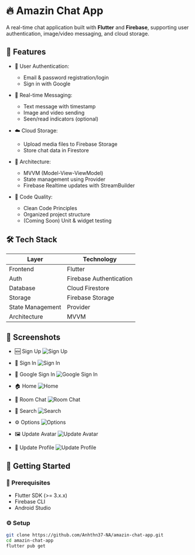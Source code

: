 # 🔥 Amazin Chat App

A real-time chat application built with **Flutter** and **Firebase**, supporting user authentication, image/video messaging, and cloud storage.

## 📱 Features

- 🔐 User Authentication:
    - Email & password registration/login
    - Sign in with Google

- 💬 Real-time Messaging:
    - Text message with timestamp
    - Image and video sending
    - Seen/read indicators (optional)

- ☁️ Cloud Storage:
    - Upload media files to Firebase Storage
    - Store chat data in Firestore

- 📐 Architecture:
    - MVVM (Model-View-ViewModel)
    - State management using Provider
    - Firebase Realtime updates with StreamBuilder

- 🧪 Code Quality:
    - Clean Code Principles
    - Organized project structure
    - (Coming Soon) Unit & widget testing

## 🛠️ Tech Stack

| Layer            | Technology                |
|------------------|---------------------------|
| Frontend         | Flutter                   |
| Auth             | Firebase Authentication   |
| Database         | Cloud Firestore           |
| Storage          | Firebase Storage          |
| State Management | Provider                  |
| Architecture     | MVVM                      |

## 📸 Screenshots

- 🆕 Sign Up
  ![Sign Up](assets/screenshots/sign_up.png)

- 🔑 Sign In
  ![Sign In](assets/screenshots/sign_in.png)

- 🔐 Google Sign In
  ![Google Sign In](assets/screenshots/google_sign_in.png)

- 🏠 Home
![Home](assets/screenshots/home.png)

- 💬 Room Chat
![Room Chat](assets/screenshots/room_chat.png)

- 🔎 Search
![Search](assets/screenshots/search.png)

- ⚙️ Options
![Options](assets/screenshots/options.png)

- 🖼️ Update Avatar
![Update Avatar](assets/screenshots/update_avatar.png)

- 👤 Update Profile
![Update Profile](assets/screenshots/update_profile.png)


## 🚀 Getting Started

### 🔧 Prerequisites
- Flutter SDK (>= 3.x.x)
- Firebase CLI
- Android Studio 

### ⚙️ Setup

```bash
git clone https://github.com/Anhthn37-NA/amazin-chat-app.git
cd amazin-chat-app
flutter pub get
